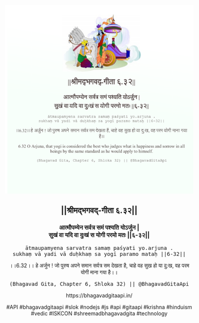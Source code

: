 <img src="../../asset/BG_6_32.png"/>
<center><h2>||श्रीमद्‍भगवद्‍-गीता ६.३२||</h2>
<h3>आत्मौपम्येन सर्वत्र समं पश्यति योऽर्जुन |<br/>सुखं वा यदि वा दुःखं स योगी परमो मतः ||६-३२||</h3>
<pre>ātmaupamyena sarvatra samaṃ paśyati yo.arjuna .<br/>sukhaṃ vā yadi vā duḥkhaṃ sa yogī paramo mataḥ ||6-32||</pre>
<p>।।6.32।। हे अर्जुन ! जो पुरुष अपने समान सर्वत्र सम देखता है, चाहे वह सुख हो या दु:ख, वह परम योगी माना गया है।।</p>
<pre>(Bhagavad Gita, Chapter 6, Shloka 32) || @BhagavadGitaApi</pre><p>https://bhagavadgitaapi.in/</p><p>#API #bhagavadgitaapi #slok #nodejs #js #api #gitaapi #krishna #hinduism #vedic #ISKCON #shreemadbhagavadgita #technology</p></center>